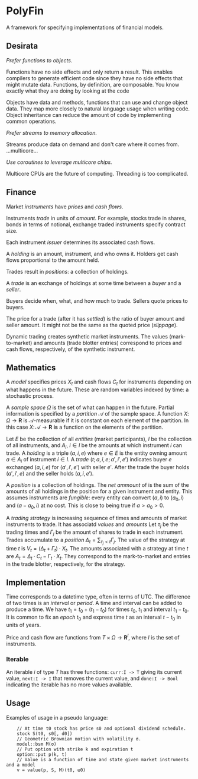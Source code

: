 # PolyFin

A framework for specifying implementations of financial models.

## Desirata

_Prefer functions to objects._

Functions have no side effects and only return a result.  This enables
compilers to generate efficient code since they have no side
effects that might mutate data.  Functions, by definition, are composable.
You know exactly what they are doing by looking at the code

Objects have data and methods, functions that can use and change object data.
They map more closely to natural language usage when writing code.
Object inheritance can reduce the amount of code by implementing common operations.

_Prefer streams to memory allocation._

Streams produce data on demand and don't care where it comes from. ...multicore...

_Use coroutines to leverage multicore chips._

Multicore CPUs are the future of computing. Threading is too complicated.

## Finance

Market _instruments_ have _prices_ and _cash flows_.

Instruments _trade_ in units of _amount_. For example, stocks trade in shares,
bonds in terms of notional, exchange traded instruments specify contract size.

Each instrument _issuer_ determines its associated cash flows.

A _holding_ is an amount, instrument, and who owns it. Holders get
cash flows proportional to the amount held.

Trades result in _positions_: a collection of holdings.

A _trade_ is an exchange of holdings at some time between a _buyer_ and a _seller_.

Buyers decide when, what, and how much to trade. Sellers quote prices to buyers.

The price for a trade (after it has _settled_) is the ratio of buyer amount and seller amount.
It might not be the same as the quoted price (_slippage_).

Dynamic trading creates synthetic market instruments.
The values (mark-to-market) and amounts (trade blotter entries)
correspond to prices and cash flows, respectively, of the synthetic instrument.

## Mathematics

A _model_ specifies prices $X_t$ and cash flows $C_t$ for instruments
depending on what happens in the future. These are random
variables indexed by time: a stochastic process.

A _sample space_ $Ω$ is the set of what can happen in the future.
Partial information 
is specified by a _partition_ $\mathcal{A}$ of the sample space.
A function $X\colon Ω\to\bm{R}$ is $\mathcal{A}$-measurable if
it is constant on each element of the partition.
In this case $X\colon\mathcal{A}\to\bm{R}$ **is** a function on
the elements of the partition.

Let $E$ be the collection of all _entities_ (market participants),
$I$ be the collection of all instruments, and $A_i$, $i\in I$ be
the amounts at which instrument $i$ can trade. A _holding_ is
a triple $(a,i,e)$ where $e\in E$ is the entity owning amount
$a\in A_i$ of instrument $i\in I$. A _trade_ $(t;a,i,e;a',i',e')$
indicates buyer $e$ exchanged $(a,i,e)$ for $(a',i',e')$ with
seller $e'$. After the trade the buyer holds $(a',i',e)$ and
the seller holds $(a,i,e')$.

A _position_ is a collection of holdings. The _net ammount_ of is the
sum of the amounts of all holdings in the position for a given instrument
and entity. This assumes instruments are _fungible_: every
entity can convert $(a,i)$ to $(a_0,i)$ and $(a - a_0,i)$ at no cost.
This is close to being true if $a > a_0 > 0$.

A _trading strategy_ is increasing sequence of times and amounts of market instruments to trade.
It has associatd _values_ and _amounts_
Let $τ_j$ be the trading times and $Γ_j$ be the amount of
shares to trade in each instrument. Trades accumulate to
a _position_ $Δ_t = \sum_{τ_j < t} Γ_j$. The value of
the strategy at time $t$ is $V_t = (Δ_t + Γ_t)\cdot X_t$.
The amounts associated with a strategy at time $t$ are
$A_t = Δ_t\cdot C_t - Γ_t\cdot X_t$. They correspond to
the mark-to-market and entries in the trade blotter, respectively,
for the strategy.

## Implementation

Time corresponds to a datetime type, often in terms of UTC.
The difference of two times is an _interval_ or _period_.
A time and interval can be added to produce a time.
We have $t_1 = t_0 + (t_1 - t_0)$ for times $t_0$, $t_1$ and
interval $t_1 - t_0$. It is common to fix an _epoch_ $t_0$
and express time $t$ as an interval $t - t_0$ in units of years.

Price and cash flow are functions from $T\times \Omega\to\bm{R}^I$,
where $I$ is the set of instruments.

### Iterable

An iterable $i$ of type $T$ has three functions:
`curr:I -> T` giving its current value,
`next:I -> I` that removes the current value,
and `done:I -> Bool` indicating the iterable has no more values available.

## Usage

Examples of usage in a pseudo language:

```
	// At time t0 stock has price s0 and optional dividend schedule.
	stock S(t0, s0[, d0])
	// Geometric Brownian motion with volatility σ.
	model::bsm M(σ)
	// Put option with strike k and expiration t
	option::put p(k, t)
	// Value is a function of time and state given market instruments and a model
	v = value(p, S, M)(t0, ω0) 

```
